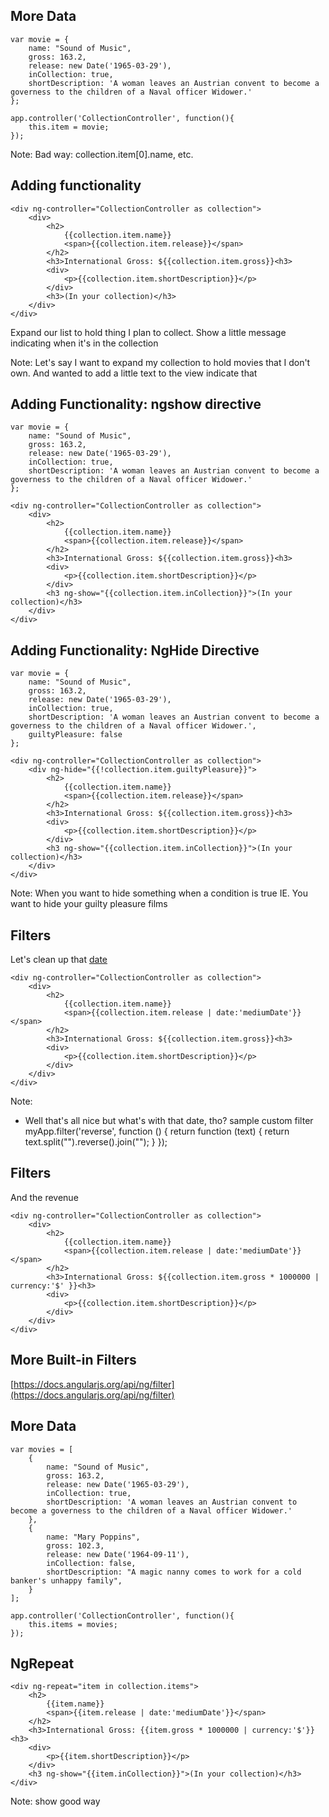 ## More Data
```
var movie = {
    name: "Sound of Music",
    gross: 163.2,
    release: new Date('1965-03-29'),
    inCollection: true,
    shortDescription: 'A woman leaves an Austrian convent to become a governess to the children of a Naval officer Widower.'
};
```

```
app.controller('CollectionController', function(){
    this.item = movie;
});
```

Note: Bad way: collection.item[0].name, etc.


## Adding functionality
```
<div ng-controller="CollectionController as collection">
    <div>
        <h2>
            {{collection.item.name}}
            <span>{{collection.item.release}}</span>
        </h2>
        <h3>International Gross: ${{collection.item.gross}}<h3>
        <div>
            <p>{{collection.item.shortDescription}}</p>
        </div>
        <h3>(In your collection)</h3>
    </div>
</div>
```
Expand our list to hold thing I plan to collect.
Show a little message indicating when it's in the collection

Note: Let's say I want to expand my collection to hold movies that I don't own. And wanted to add a little text to the view indicate that


## Adding Functionality: ngshow directive
```
var movie = {
    name: "Sound of Music",
    gross: 163.2,
    release: new Date('1965-03-29'),
    inCollection: true,
    shortDescription: 'A woman leaves an Austrian convent to become a governess to the children of a Naval officer Widower.'
};
```

```
<div ng-controller="CollectionController as collection">
    <div>
        <h2>
            {{collection.item.name}}
            <span>{{collection.item.release}}</span>
        </h2>
        <h3>International Gross: ${{collection.item.gross}}<h3>
        <div>
            <p>{{collection.item.shortDescription}}</p>
        </div>
        <h3 ng-show="{{collection.item.inCollection}}">(In your collection)</h3>
    </div>
</div>
```
<!-- .element: class="fragment" -->


## Adding Functionality: NgHide Directive
```
var movie = {
    name: "Sound of Music",
    gross: 163.2,
    release: new Date('1965-03-29'),
    inCollection: true,
    shortDescription: 'A woman leaves an Austrian convent to become a governess to the children of a Naval officer Widower.',
    guiltyPleasure: false
};
```

```
<div ng-controller="CollectionController as collection">
    <div ng-hide="{{!collection.item.guiltyPleasure}}">
        <h2>
            {{collection.item.name}}
            <span>{{collection.item.release}}</span>
        </h2>
        <h3>International Gross: ${{collection.item.gross}}<h3>
        <div>
            <p>{{collection.item.shortDescription}}</p>
        </div>
        <h3 ng-show="{{collection.item.inCollection}}">(In your collection)</h3>
    </div>
</div>
```
<!-- .element: class="fragment" -->

Note: When you want to hide something when a condition is true
IE. You want to hide your guilty pleasure films


## Filters
Let's clean up that [date](https://docs.angularjs.org/api/ng/filter/date)
```
<div ng-controller="CollectionController as collection">
    <div>
        <h2>
            {{collection.item.name}}
            <span>{{collection.item.release | date:'mediumDate'}}</span>
        </h2>
        <h3>International Gross: ${{collection.item.gross}}<h3>
        <div>
            <p>{{collection.item.shortDescription}}</p>
        </div>
    </div>
</div>
```

Note:
- Well that's all nice but what's with that date, tho?
sample custom filter
myApp.filter('reverse', function () {
  return function (text) {
    return text.split("").reverse().join("");
  }
});


## Filters
And the revenue
```
<div ng-controller="CollectionController as collection">
    <div>
        <h2>
            {{collection.item.name}}
            <span>{{collection.item.release | date:'mediumDate'}}</span>
        </h2>
        <h3>International Gross: ${{collection.item.gross * 1000000 | currency:'$' }}<h3>
        <div>
            <p>{{collection.item.shortDescription}}</p>
        </div>
    </div>
</div>
```


## More Built-in Filters
[https://docs.angularjs.org/api/ng/filter](https://docs.angularjs.org/api/ng/filter)


## More Data
```
var movies = [
    {
        name: "Sound of Music",
        gross: 163.2,
        release: new Date('1965-03-29'),
        inCollection: true,
        shortDescription: 'A woman leaves an Austrian convent to become a governess to the children of a Naval officer Widower.'
    },
    {
        name: "Mary Poppins",
        gross: 102.3,
        release: new Date('1964-09-11'),
        inCollection: false,
        shortDescription: "A magic nanny comes to work for a cold banker's unhappy family",
    }
];

```
```
app.controller('CollectionController', function(){
    this.items = movies;
});
```


## NgRepeat
```
<div ng-repeat="item in collection.items">
    <h2>
        {{item.name}}
        <span>{{item.release | date:'mediumDate'}}</span>
    </h2>
    <h3>International Gross: {{item.gross * 1000000 | currency:'$'}}<h3>
    <div>
        <p>{{item.shortDescription}}</p>
    </div>
    <h3 ng-show="{{item.inCollection}}">(In your collection)</h3>
</div>
```
Note: show good way
